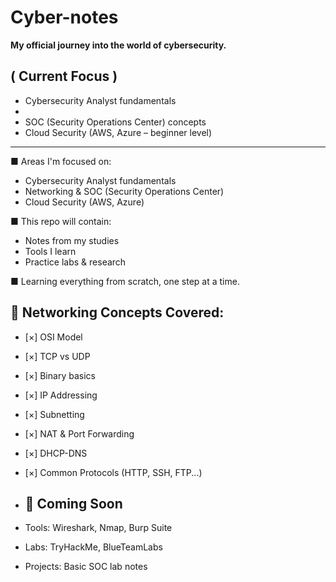 # Cyber-notes

**My official journey into the world of cybersecurity.**
## ( Current Focus )
- Cybersecurity Analyst fundamentals
- 
- SOC (Security Operations Center) concepts
- Cloud Security (AWS, Azure – beginner level)
- ---

■ Areas I'm focused on:
- Cybersecurity Analyst fundamentals
- Networking & SOC (Security Operations Center)
- Cloud Security (AWS, Azure)

■ This repo will contain:
- Notes from my studies
- Tools I learn
- Practice labs & research

■ Learning everything from scratch, one step at a time.

## 🧠 Networking Concepts Covered:
- [×] OSI Model
- [×] TCP vs UDP
- [×] Binary basics
- [×] IP Addressing
- [×] Subnetting
- [×] NAT & Port Forwarding
- [×]  DHCP-DNS
- [×] Common Protocols (HTTP, SSH, FTP...)

- ## 📁 Coming Soon
- Tools: Wireshark, Nmap, Burp Suite
- Labs: TryHackMe, BlueTeamLabs
- Projects: Basic SOC lab notes
